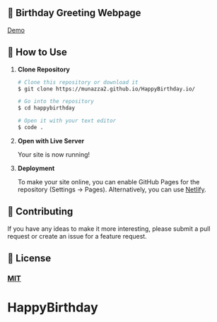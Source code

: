 ## 🎉 Birthday Greeting Webpage 

[Demo](https://munazza2.github.io/HappyBirthday.io/)

## 🚀 How to Use

1.  **Clone Repository**

    ```bash
    # Clone this repository or download it
    $ git clone https://munazza2.github.io/HappyBirthday.io/

    # Go into the repository
    $ cd happybirthday

    # Open it with your text editor
    $ code .
    ```

2. **Open with Live Server**

    Your site is now running!

3. **Deployment**

    To make your site online, you can enable GitHub Pages for the repository (Settings -> Pages). Alternatively, you can use [Netlify](https://www.netlify.com/).

## 📝 Contributing

If you have any ideas to make it more interesting, please submit a pull request or create an issue for a feature request.

## 🤝 License

### [MIT](LICENSE)

# HappyBirthday
